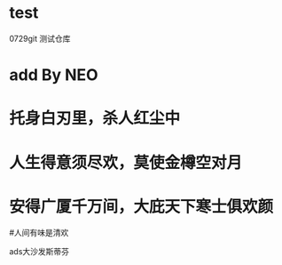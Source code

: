 # test

0729git 测试仓库

# add By NEO

# 托身白刃里，杀人红尘中
# 人生得意须尽欢，莫使金樽空对月
# 安得广厦千万间，大庇天下寒士俱欢颜
#人间有味是清欢

ads大沙发斯蒂芬
